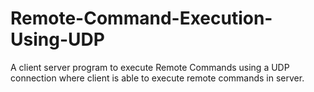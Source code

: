 # Remote-Command-Execution-Using-UDP
A client server program to execute Remote Commands using a UDP connection where client is able to execute remote commands in server.
